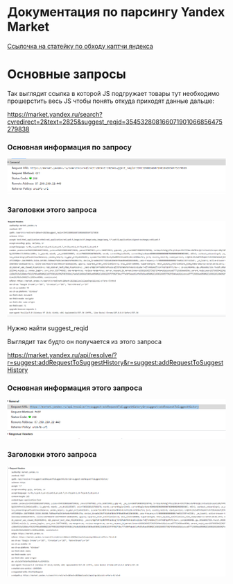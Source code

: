 # Документация по парсингу Yandex Market

[Ссылочка на статейку по обходу каптчи яндекса](https://rucaptcha.com/blog/yandex_smart_captcha#:~:text=%D0%B2%D1%81%D1%91%2C%20%D1%87%D1%82%D0%BE%20%D0%BD%D0%B0%D0%BC%20%D0%BD%D1%83%D0%B6%D0%BD%D0%BE%20%D1%81%D0%B4%D0%B5%D0%BB%D0%B0%D1%82%D1%8C,%D0%B5%D1%81%D0%BB%D0%B8%20%D0%AF%D0%BD%D0%B4%D0%B5%D0%BA%D1%81%20%D0%B2%D0%B0%D0%BC%20%D0%B5%D0%B5%20%D0%BF%D0%BE%D0%BA%D0%B0%D0%B6%D0%B5%D1%82)


# Основные запросы

Так выглядит ссылка в которой JS подгружает товары тут необходимо прошерстить весь JS чтобы понять откуда приходят данные дальше:

https://market.yandex.ru/search?cvredirect=2&text=2825&suggest_reqid=354532808166071901066856475279838
### Основная информация по запросу
![img_3.png](img_3.png)
### Заголовки этого запроса
![img_2.png](img_2.png)

Нужно найти suggest_reqid

Выглядит так будто он получается из этого запроса

https://market.yandex.ru/api/resolve/?r=suggest:addRequestToSuggestHistory&r=suggest:addRequestToSuggestHistory

### Основная информация этого запроса
![img.png](img.png)
### Заголовки этого запроса
![img_1.png](img_1.png)